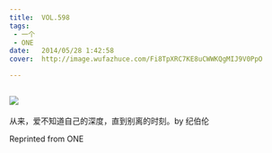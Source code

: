 ```yaml
---
title:	VOL.598
tags:
 - 一个
 - ONE
date:	2014/05/28 1:42:58
cover:	http://image.wufazhuce.com/Fi8TpXRC7KE8uCWWKQgMIJ9V0PpO

---
```

![](http://image.wufazhuce.com/Fi8TpXRC7KE8uCWWKQgMIJ9V0PpO)
---

从来，爱不知道自己的深度，直到别离的时刻。by 纪伯伦
 
Reprinted from ONE
